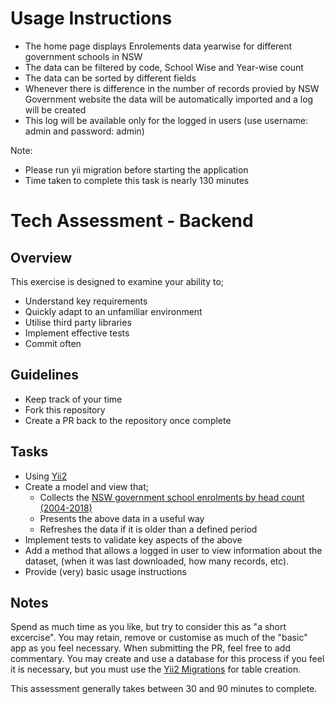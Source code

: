 # Usage Instructions

* The home page displays Enrolements data yearwise for different government schools in NSW
* The data can be filtered by code, School Wise and Year-wise count
* The data can be sorted by different fields
* Whenever there is difference in the number of records provied by NSW Government website the data will be automatically imported and a log will be created
* This log will be available only for the logged in users (use username: admin and password: admin)

Note: 
* Please run yii migration before starting the application 
* Time taken to complete this task is nearly 130 minutes

# Tech Assessment - Backend

## Overview
This exercise is designed to examine your ability to;

* Understand key requirements
* Quickly adapt to an unfamiliar environment
* Utilise third party libraries
* Implement effective tests
* Commit often

## Guidelines
* Keep track of your time
* Fork this repository
* Create a PR back to the repository once complete

## Tasks
* Using [Yii2](https://github.com/yiisoft/yii2-app-basic)
* Create a model and view that;
   * Collects the [NSW government school enrolments by head count (2004-2018)](https://data.cese.nsw.gov.au/data/dataset/nsw-government-school-enrolments-by-head-count)
   * Presents the above data in a useful way
   * Refreshes the data if it is older than a defined period
* Implement tests to validate key aspects of the above
* Add a method that allows a logged in user to view information about the dataset, (when it was last downloaded, how many records, etc).
* Provide (very) basic usage instructions

## Notes
Spend as much time as you like, but try to consider this as "a short excercise".
You may retain, remove or customise as much of the "basic" app as you feel necessary.
When submitting the PR, feel free to add commentary.
You may create and use a database for this process if you feel it is necessary, but you must use the [Yii2 Migrations](http://www.yiiframework.com/doc-2.0/guide-db-migrations.html) for table creation.

This assessment generally takes between 30 and 90 minutes to complete.
